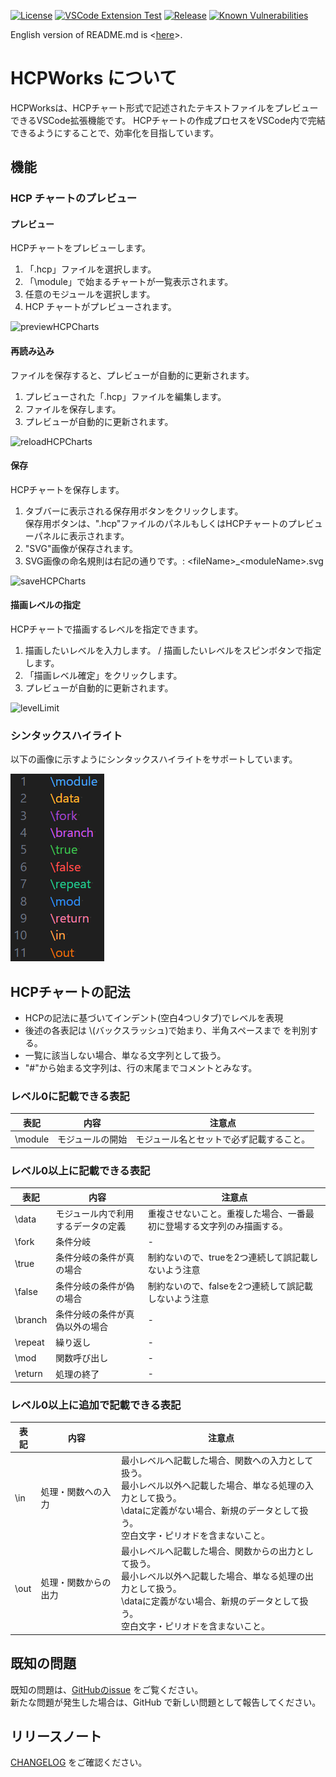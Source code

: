 [![License](https://img.shields.io/badge/license-MIT-green.svg)](https://github.com/in0ho1no/HCPWorks/blob/main/hcpworks/LICENSE)
[![VSCode Extension Test](https://github.com/in0ho1no/HCPWorks/actions/workflows/unittest.yml/badge.svg)](https://github.com/in0ho1no/HCPWorks/actions/workflows/unittest.yml)
[![Release](https://img.shields.io/github/v/release/in0ho1no/HCPWorks)](https://github.com/in0ho1no/HCPWorks/releases)
[![Known Vulnerabilities](https://snyk.io/test/github/in0ho1no/HCPWorks/badge.svg?targetFile=hcpworks/package.json)](https://snyk.io/test/github/in0ho1no/HCPWorks?targetFile=hcpworks/package.json)

English version of README.md is <[here](README.en.md)>.

# HCPWorks について

HCPWorksは、HCPチャート形式で記述されたテキストファイルをプレビューできるVSCode拡張機能です。
HCPチャートの作成プロセスをVSCode内で完結できるようにすることで、効率化を目指しています。

## 機能

### HCP チャートのプレビュー

#### プレビュー

HCPチャートをプレビューします。

1. 「.hcp」ファイルを選択します。
1. 「\module」で始まるチャートが一覧表示されます。
1. 任意のモジュールを選択します。
1. HCP チャートがプレビューされます。

![previewHCPCharts](hcpworks/resources/videos/previewHCPCharts.gif)

#### 再読み込み

ファイルを保存すると、プレビューが自動的に更新されます。

1. プレビューされた「.hcp」ファイルを編集します。
1. ファイルを保存します。
1. プレビューが自動的に更新されます。

![reloadHCPCharts](hcpworks/resources/videos/reloadHCPCharts.gif)

#### 保存

HCPチャートを保存します。

1. タブバーに表示される保存用ボタンをクリックします。  
保存用ボタンは、".hcp"ファイルのパネルもしくはHCPチャートのプレビューパネルに表示されます。
1. "SVG"画像が保存されます。
1. SVG画像の命名規則は右記の通りです。: \<fileName>_\<moduleName>.svg

![saveHCPCharts](hcpworks/resources/videos/saveHCPCharts.gif)

#### 描画レベルの指定

HCPチャートで描画するレベルを指定できます。

1. 描画したいレべルを入力します。 / 描画したいレべルをスピンボタンで指定します。  
1. 「描画レベル確定」をクリックします。  
1. プレビューが自動的に更新されます。  

![levelLimit](hcpworks/resources/videos/levelLimit.gif)

### シンタックスハイライト

以下の画像に示すようにシンタックスハイライトをサポートしています。

![syntaxHighlight](hcpworks/resources/images/syntaxHighlight.png)

## HCPチャートの記法

- HCPの記法に基づいてインデント(空白4つ∪タブ)でレベルを表現
- 後述の各表記は \\(バックスラッシュ)で始まり、半角スペースまで を判別する。
- 一覧に該当しない場合、単なる文字列として扱う。
- "#"から始まる文字列は、行の末尾までコメントとみなす。

### レベル0に記載できる表記

表記 | 内容 | 注意点
---| --- | ---
\module | モジュールの開始 | モジュール名とセットで必ず記載すること。

### レベル0以上に記載できる表記

表記 | 内容 | 注意点
---| --- | ---
\data | モジュール内で利用するデータの定義 | 重複させないこと。重複した場合、一番最初に登場する文字列のみ描画する。
\fork | 条件分岐 | -
\true | 条件分岐の条件が真の場合 | 制約ないので、trueを2つ連続して誤記載しないよう注意
\false | 条件分岐の条件が偽の場合 | 制約ないので、falseを2つ連続して誤記載しないよう注意
\branch | 条件分岐の条件が真偽以外の場合 | -
\repeat | 繰り返し | -
\mod | 関数呼び出し | -
\return | 処理の終了 | -

### レベル0以上に追加で記載できる表記

表記 | 内容 | 注意点
---| --- | ---
\in | 処理・関数への入力 | 最小レベルへ記載した場合、関数への入力として扱う。<br>最小レベル以外へ記載した場合、単なる処理の入力として扱う。<br>\dataに定義がない場合、新規のデータとして扱う。<br>空白文字・ピリオドを含まないこと。
\out | 処理・関数からの出力 | 最小レベルへ記載した場合、関数からの出力として扱う。<br>最小レベル以外へ記載した場合、単なる処理の出力として扱う。<br>\dataに定義がない場合、新規のデータとして扱う。<br>空白文字・ピリオドを含まないこと。

## 既知の問題

既知の問題は、[GitHubのissue](https://github.com/in0ho1no/HCPWorks/issues) をご覧ください。  
新たな問題が発生した場合は、GitHub で新しい問題として報告してください。

## リリースノート

[CHANGELOG](hcpworks/CHANGELOG.md) をご確認ください。
